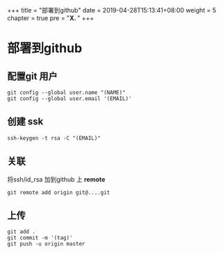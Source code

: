 +++
title = "部署到github"
date = 2019-04-28T15:13:41+08:00
weight = 5
chapter = true
pre = "<b>X. </b>"
+++


# 部署到github
## 配置git 用户
~~~
git config --global user.name "(NAME)"
git config --global user.email '(EMAIL)'
~~~

## 创建 ssk
~~~
ssh-keygen -t rsa -C "(EMAIL)"
~~~

## 关联
将ssh/id_rsa 加到github 上
**remote**
~~~
git remote add origin git@....git
~~~

## 上传
~~~
git add .
git commit -m '(tag)'
git push -u origin master
~~~